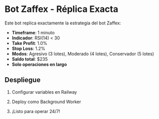 # Bot Zaffex - Réplica Exacta

Este bot replica exactamente la estrategia del bot Zaffex:

- **Timeframe**: 1 minuto
- **Indicador**: RSI(14) < 30
- **Take Profit**: 1.0%
- **Stop Loss**: 1.2%
- **Modos**: Agresivo (3 lotes), Moderado (4 lotes), Conservador (5 lotes)
- **Saldo total**: $235
- **Solo operaciones en largo**

## Despliegue

1. Configurar variables en Railway
2. Deploy como Background Worker

3. ¡Listo para operar 24/7!
